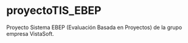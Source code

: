 # proyectoTIS_EBEP
Proyecto Sistema EBEP (Evaluación Basada en Proyectos) de la grupo empresa VistaSoft.

